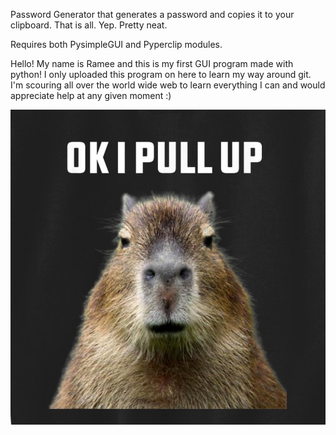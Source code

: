Password Generator that  generates a password and copies it to your clipboard. 
That is all.
Yep.
Pretty neat.

Requires both PysimpleGUI and Pyperclip modules.



Hello!
My name is Ramee and this is my first GUI program made with python! I only uploaded this program on here to learn my way around git. I'm scouring all over the world wide web to learn everything I can and would appreciate help at any given moment :)

![](./_assets/OkayIpullup.jpg)